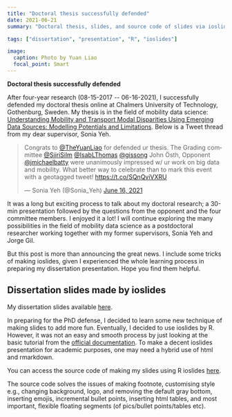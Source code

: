 ```yaml
---
title: "Doctoral thesis successfully defended"
date: 2021-06-21
summary: "Doctoral thesis, slides, and source code of slides via ioslides."

tags: ["dissertation", "presentation", "R", "ioslides"]

image:
  caption: Photo by Yuan Liao
  focal_point: Smart
---
```


**Doctoral thesis successfully defended**

After four-year research (08-15-2017 -- 06-16-2021), I successfully defended my doctoral thesis online at Chalmers University of Technology, Gothenburg, Sweden. My thesis is in the field of mobility data science: [Understanding Mobility and Transport Modal Disparities Using Emerging Data Sources: Modelling Potentials and Limitations](https://research.chalmers.se/en/publication/523982). Below is a Tweet thread from my dear supervisor, Sonia Yeh.

<blockquote class="twitter-tweet"><p lang="en" dir="ltr">Congrats to <a href="https://twitter.com/TheYuanLiao?ref_src=twsrc%5Etfw">@TheYuanLiao</a> for defended ur thesis. The Grading committee <a href="https://twitter.com/SiiriSilm?ref_src=twsrc%5Etfw">@SiiriSilm</a> <a href="https://twitter.com/IsabLThomas?ref_src=twsrc%5Etfw">@IsabLThomas</a> <a href="https://twitter.com/gissong?ref_src=twsrc%5Etfw">@gissong</a> John Östh, Opponent <a href="https://twitter.com/jmichaelbatty?ref_src=twsrc%5Etfw">@jmichaelbatty</a> were unanimously impressed w/ ur work on big data and mobility. What better way to celebrate than to mark this event with a geotagged tweet! <a href="https://t.co/SQnQviVXRU">https://t.co/SQnQviVXRU</a></p>&mdash; Sonia Yeh (@Sonia_Yeh) <a href="https://twitter.com/Sonia_Yeh/status/1405187629235253248?ref_src=twsrc%5Etfw">June 16, 2021</a></blockquote> <script async src="https://platform.twitter.com/widgets.js" charset="utf-8"></script>

It was a long but exciting process to talk about my doctoral research; a 30-min presentation followed by the questions from the opponent and the four committee members. I enjoyed it a lot! I will continue exploring the many possibilities in the field of mobility data science as a postdoctoral researcher working together with my former supervisors, Sonia Yeh and Jorge Gil.

But this post is more than announcing the great news. I include some tricks of making ioslides, given I experienced the whole learning process in preparing my dissertation presentation. Hope you find them helpful.

## Dissertation slides made by ioslides

My dissertation slides available [here](https://theyuanliao.github.io/dissertation.html).

In preparing for the PhD defense, I decided to learn some new technique of making slides to add more fun. Eventually, I decided to use ioslides by R. However, it was not an easy and smooth process by just looking at the basic tutorial from the [official documentation](https://bookdown.org/yihui/rmarkdown/ioslides-presentation.html). To make a decent ioslides presentation for academic purposes, one may need a hybrid use of html and rmarkdown.

You can access the source code of making my slides using R ioslides [here](https://github.com/TheYuanLiao/dissertation).

The source code solves the issues of making footnote, customising style e.g., changing background, logo, and removing the default gray bottom, inserting emojis, incremental bullet points, inserting html tables, and most important, flexible floating segments (of pics/bullet points/tables etc).
